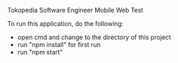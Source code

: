 Tokopedia Software Engineer Mobile Web Test

To run this application, do the following:
- open cmd and change to the directory of this project
- run "npm install" for first run
- run "npm start"